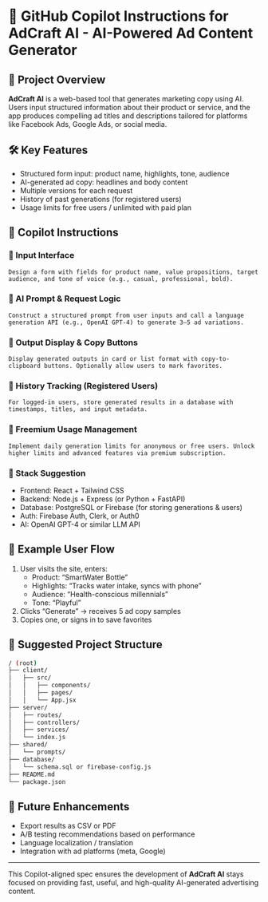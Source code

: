 # 🧠 GitHub Copilot Instructions for AdCraft AI - AI-Powered Ad Content Generator

## 📌 Project Overview
**AdCraft AI** is a web-based tool that generates marketing copy using AI. Users input structured information about their product or service, and the app produces compelling ad titles and descriptions tailored for platforms like Facebook Ads, Google Ads, or social media.

## 🛠️ Key Features
- Structured form input: product name, highlights, tone, audience
- AI-generated ad copy: headlines and body content
- Multiple versions for each request
- History of past generations (for registered users)
- Usage limits for free users / unlimited with paid plan

## 🧭 Copilot Instructions
### 🔹 Input Interface
```plaintext
Design a form with fields for product name, value propositions, target audience, and tone of voice (e.g., casual, professional, bold).
```

### 🔹 AI Prompt & Request Logic
```plaintext
Construct a structured prompt from user inputs and call a language generation API (e.g., OpenAI GPT-4) to generate 3–5 ad variations.
```

### 🔹 Output Display & Copy Buttons
```plaintext
Display generated outputs in card or list format with copy-to-clipboard buttons. Optionally allow users to mark favorites.
```

### 🔹 History Tracking (Registered Users)
```plaintext
For logged-in users, store generated results in a database with timestamps, titles, and input metadata.
```

### 🔹 Freemium Usage Management
```plaintext
Implement daily generation limits for anonymous or free users. Unlock higher limits and advanced features via premium subscription.
```

### 🔹 Stack Suggestion
- Frontend: React + Tailwind CSS
- Backend: Node.js + Express (or Python + FastAPI)
- Database: PostgreSQL or Firebase (for storing generations & users)
- Auth: Firebase Auth, Clerk, or Auth0
- AI: OpenAI GPT-4 or similar LLM API

## 🧪 Example User Flow
1. User visits the site, enters:
   - Product: “SmartWater Bottle”
   - Highlights: “Tracks water intake, syncs with phone”
   - Audience: “Health-conscious millennials”
   - Tone: “Playful”
2. Clicks “Generate” → receives 5 ad copy samples
3. Copies one, or signs in to save favorites

## 📁 Suggested Project Structure
```bash
/ (root)
├── client/
│   ├── src/
│   │   ├── components/
│   │   ├── pages/
│   │   └── App.jsx
├── server/
│   ├── routes/
│   ├── controllers/
│   ├── services/
│   └── index.js
├── shared/
│   └── prompts/
├── database/
│   └── schema.sql or firebase-config.js
├── README.md
└── package.json
```

## 🔗 Future Enhancements
- Export results as CSV or PDF
- A/B testing recommendations based on performance
- Language localization / translation
- Integration with ad platforms (meta, Google)

---
This Copilot-aligned spec ensures the development of **AdCraft AI** stays focused on providing fast, useful, and high-quality AI-generated advertising content.
